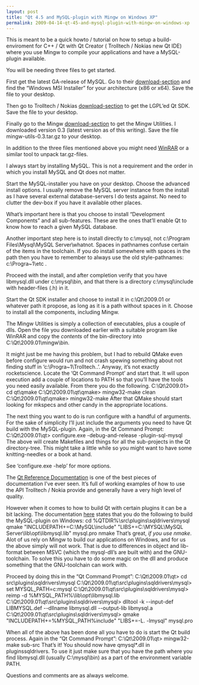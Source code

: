 ```yaml
---
layout: post
title: "Qt 4.5 and MySQL-plugin with Mingw on Windows XP"
permalink: 2009-04-14-qt-45-and-mysql-plugin-with-mingw-on-windows-xp
---
```

This is meant to be a quick howto / tutorial on how to setup a build-enviroment for C++ / Qt with Qt Creator ( Trolltech / Nokias new Qt IDE) where you use Mingw to compile your applications and have a MySQL-plugin available.



You will be needing three files to get started.

First get the latest GA-release of MySQL. Go to their [download-section](http://dev.mysql.com/downloads/mysql/) and find the “Windows MSI Installer” for your architecture (x86 or x64). Save the file to your desktop.

Then go to Trolltech / Nokias [download-section](http://www.qtsoftware.com/downloads/sdk-windows-cpp) to get the LGPL’ed Qt SDK. Save the file to your desktop.

Finally go to the Mingw [download-section](https://sourceforge.net/project/showfiles.php?group_id=2435) to get the Mingw Utilities. I downloaded version 0.3 (latest version as of this writing). Save the file mingw-utils-0.3.tar.gz to your desktop.

In addition to the three files mentioned above you might need [WinRAR](http://www.rarlab.com/rar/wrar380.exe) or a similar tool to unpack tar.gz-files.

I always start by installing MySQL. This is not a requirement and the order in which you install MySQL and Qt does not matter.

Start the MySQL-installer you have on your desktop. Choose the advanced install options. I usually remove the MySQL server instance from the install as I have several external database-servers I do tests against. No need to clutter the dev-box if you have it available other places.

What’s important here is that you choose to install “Development Components” and all sub-features. These are the ones that’ll enable Qt to know how to reach a given MySQL database.

Another important step here is to install directly to c:\mysql, not c:\Program Files\Mysql\MySQL Server\whatnot. Spaces in pathnames confuse certain of the items in the toolchain. If you do install somewhere with spaces in the path then you have to remember to always use the old style-pathnames: c:\Progra~1\etc .

Proceed with the install, and after completion verify that you have libmysql.dll under c:\mysql\bin, and that there is a directory c:\mysql\include with header-files (.h) in it.

Start the Qt SDK installer and choose to install it in c:\Qt\2009.01 or whatever path it propose, as long as it is a path without spaces in it. Choose to install all the components, including Mingw.

The Mingw Utilities is simply a collection of executables, plus a couple of dlls. Open the file you downloaded earlier with a suitable program like WinRAR and copy the _contents_ of the bin-directory into C:\Qt\2009.01\mingw\bin.

It might just be me having this problem, but I had to rebuild QMake even before configure would run and not crash spewing something about not finding stuff in ‘c:\Progra~1\Trolltech..’. Anyway, it’s not exactly rocketscience. Locate the ‘Qt Command Prompt’ and start that. It will upon execution add a couple of locations to PATH so that you’ll have the tools you need easily available. From there you do the following. C:\Qt\2009.01> cd qt\qmake C:\Qt\2009.01\qt\qmake> mingw32-make clean C:\Qt\2009.01\qt\qmake> mingw32-make After that QMake should start looking for mkspecs and other candy in the appropriate locations.

The next thing you want to do is run configure with a handful of arguments. For the sake of simplicity I’ll just include the arguments you need to have Qt build with the MySQL-plugin. Again, in the Qt Command Prompt: C:\Qt\2009.01\qt> configure.exe -debug-and-release -plugin-sql-mysql The above will create Makefiles and things for all the sub-projects in the Qt directory-tree. This might take a little while so you might want to have some knitting-needles or a book at hand.

See ‘configure.exe -help’ for more options.

The [Qt Reference Documentation](http://doc.trolltech.com/latest) is one of the best pieces of documentation I’ve ever seen. It’s full of working examples of how to use the API Trolltech / Nokia provide and generally have a very high level of quality.

However when it comes to how to build Qt with certain plugins it can be a bit lacking. The documentation [here](http://doc.trolltech.com/latest/sql-driver.html#qmysql) states that you do the following to build the MySQL-plugin on Windows: cd %QTDIR%\src\plugins\sqldrivers\mysql qmake "INCLUDEPATH+=C:\MySQL\include" "LIBS+=C:\MYSQL\MySQL Server\lib\opt\libmysql.lib" mysql.pro nmake That’s great, _if you use nmake_. Alot of us rely on Mingw to build our applications on Windows, and for us the above simply will not work. That is due to differences in object and lib-format between MSVC (which the mysql-dll’s are built with) and the GNU-toolchain. To solve this you have to do some magic on the dll and produce something that the GNU-toolchain can work with.

Proceed by doing this in the “Qt Command Prompt”: C:\Qt\2009.01\qt> cd src\plugins\sqldrivers\mysql C:\Qt\2009.01\qt\src\plugins\sqldrivers\mysql> set MYSQL_PATH=c:mysql C:\Qt\2009.01\qt\src\plugins\sqldrivers\mysql> reimp -d %MYSQL_PATH%\lib\opt\libmysql.lib C:\Qt\2009.01\qt\src\plugins\sqldrivers\mysql> dlltool -k --input-def LIBMYSQL.def --dllname libmysql.dll --output-lib libmysql.a C:\Qt\2009.01\qt\src\plugins\sqldrivers\mysql> qmake "INCLUDEPATH+=%MYSQL_PATH%include" "LIBS+=-L. -lmysql" mysql.pro

When all of the above has been done all you have to do is start the Qt build process. Again in the “Qt Command Prompt”: C:\Qt\2009.01\qt> mingw32-make sub-src That’s it! You should now have qmysql*.dll in pluginssqldrivers. To use it just make sure that you have the path where you find libmysql.dll (usually C:\mysql\bin) as a part of the environment variable PATH.

Questions and comments are as always welcome.
